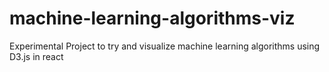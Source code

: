 # machine-learning-algorithms-viz
Experimental Project to try and visualize machine learning algorithms using D3.js in react
